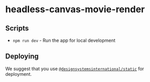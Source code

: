 # headless-canvas-movie-render

## Scripts

- `npm run dev` - Run the app for local development

## Deploying

We suggest that you use [`@designsystemsinternational/static`](https://www.npmjs.com/package/@designsystemsinternational/static) for deployment.
